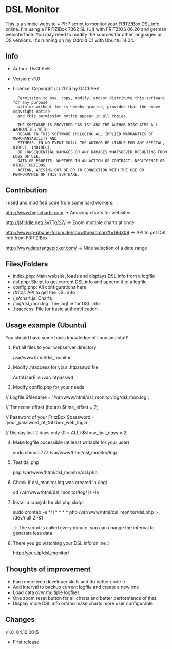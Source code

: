 # DSL Monitor
This is a simple website + PHP script to monitor your FRITZ!Box DSL info online.
I'm using a FRITZ!Box 7362 SL (UI) with FRITZ!OS 06.20 and german webinterface.
You may need to modify the sources for other languages or OS versions.
It's running on my Odroid C1 with Ubuntu 14.04.


## Info
* Author:        DsChAeK

* Version:       v1.0

* License:     Copyright (c) 2015 by DsChAeK

        Permission to use, copy, modify, and/or distribute this software for any purpose
        with or without fee is hereby granted, provided that the above copyright notice
        and this permission notice appear in all copies.
                
        THE SOFTWARE IS PROVIDED "AS IS" AND THE AUTHOR DISCLAIMS ALL WARRANTIES WITH
        REGARD TO THIS SOFTWARE INCLUDING ALL IMPLIED WARRANTIES OF MERCHANTABILITY AND
        FITNESS. IN NO EVENT SHALL THE AUTHOR BE LIABLE FOR ANY SPECIAL, DIRECT, INDIRECT,
        OR CONSEQUENTIAL DAMAGES OR ANY DAMAGES WHATSOEVER RESULTING FROM LOSS OF USE,
        DATA OR PROFITS, WHETHER IN AN ACTION OF CONTRACT, NEGLIGENCE OR OTHER TORTIOUS
        ACTION, ARISING OUT OF OR IN CONNECTION WITH THE USE OR PERFORMANCE OF THIS SOFTWARE.

## Contribution
I used and modified code from some hard workers:

http://www.highcharts.com
-> Amazing charts for websites

http://jsfiddle.net/Gv7Tg/27/
-> Zoom multiple charts at once

http://www.ip-phone-forum.de/showthread.php?t=196309
-> API to get DSL info from FRITZ!Box

http://www.daterangepicker.com/
-> Nice selection of a date range


## Files/Folders
* index.php:  Main website, loads and displays DSL info from a logfile
* dsl.php:  Skript to get current DSL info and append it to a logfile
* config.php:  All configurations here
* /fritz/:  API to get the DSL info
* /js/chart.js:  Charts
* /log/dsl_mon.log:  The logfile for DSL info
* .htaccess:  File for basic authentification  


## Usage example (Ubuntu)
You should have some basic knowledge of linux and stuff!

1. Put all files to your webserver directory

     /var/www/html/dsl_monitor

2. Modify .htaccess for your .htpasswd file

     AuthUserFile /var/.htpasswd

3. Modify config.php for your needs

  // Logfile
  $filename = '/var/www/html/dsl_monitor/log/dsl_mon.log';
  
  // Timezone offset (hours)
  $time_offset = 2;
  
  // Password of your FritzBox
  $password = 'your_password_of_fritzbox_web_login';
  
  // Display last 2 days only (0 = ALL)
  $show_last_days = 2;

4. Make logfile accessible (at least writable for your user)
     
     sudo chmod 777 /var/www/html/dsl_monitor/log/

5. Test dsl.php

     php /var/www/html/dsl_monitor/dsl.php

6. Check if dsl_monitor.log was created in /log/
     
     cd /var/www/html/dsl_monitor/log/
     ls -la
     
7. Install a cronjob for dsl.php skript
   
     sudo crontab -e
       */1 * * * * php /var/www/html/dsl_monitor/dsl.php > /dev/null 2>&1

   -> The script is called every minute, you can change the interval to generate less data

8. There you go watching your DSL info online :)
     
     http://your_ip/dsl_monitor/


## Thoughts of improvement
  * Earn more web developer skills and do better code :)
  * Add interval to backup current logfile and create a new one
  * Load data over multiple logfiles
  * One zoom reset button for all charts and better performance of that
  * Display more DSL info or/and make charts more user configurable
    
## Changes
v1.0, 04.10.2015
* First release
